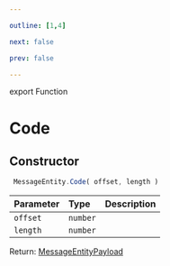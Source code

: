 ```yaml
---

outline: [1,4]

next: false

prev: false

---
```


export Function
# Code

## Constructor
```ts
 MessageEntity.Code( offset, length )
 ```
| Parameter | Type | Description |
| :--- | :--- | :--- |
| `offset` | `number` | |
| `length` | `number` | |

Return: [MessageEntityPayload](../../../interfaces/MessageEntityPayload.md)
